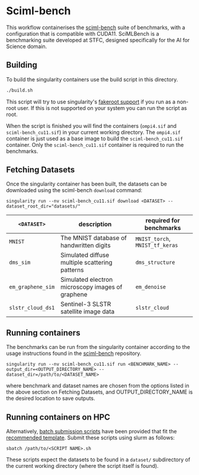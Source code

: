# Sciml-bench

This workflow containerises the [sciml-bench](https://github.com/stfc-sciml/sciml-bench) suite
of benchmarks, with a configuration that is compatible with CUDA11.
SciMLBench is a benchmarking suite developed at STFC,
designed specifically for the AI for Science domain.

## Building

To build the singularity containers use the build script in this directory.

```bash
./build.sh
```

This script will try to use singularity's [fakeroot
support](https://sylabs.io/guides/main/user-guide/fakeroot.html) if you run as a
non-root user. If this is not supported on your system you can run the script as
root.

When the script is finished you will find the containers (`ompi4.sif` and `sciml-bench_cu11.sif`)
in your current working directory. The `ompi4.sif` container is just used as a base image to build the `sciml-bench_cu11.sif` container.
Only the `sciml-bench_cu11.sif` container is required to run the benchmarks.

## Fetching Datasets

Once the singularity container has been built, the datasets can be downloaded using the sciml-bench `download` command:

```
singularity run --nv sciml-bench_cu11.sif download <DATASET> --dataset_root_dir="datasets/"
```

| `<DATASET>`       | description                                      | required for benchmarks         |
|-------------------|--------------------------------------------------|---------------------------------|
| `MNIST`           | The MNIST database of handwritten digits         | `MNIST_torch`, `MNIST_tf_keras` |
| `dms_sim`         | Simulated diffuse multiple scattering patterns   | `dms_structure`                 |
| `em_graphene_sim` | Simulated electron microscopy images of graphene | `em_denoise`                    |
| `slstr_cloud_ds1` | Sentinel-3 SLSTR satellite image data            | `slstr_cloud`                   |

## Running containers

The benchmarks can be run from the singularity container according to the
usage instructions found in the [sciml-bench](https://github.com/stfc-sciml/sciml-bench/blob/2c5035d4ea57ee7d2cde8ef805b756fc2d061f92/doc/usage.md)
repository.

```
singularity run --nv sciml-bench_cu11.sif run <BENCHMARK_NAME> --output_dir=<OUTPUT_DIRECTORY_NAME> --dataset_dir=/path/to/<DATASET_NAME>
```

where benchmark and dataset names are chosen from the options listed in the above section on Fetching Datasets, and OUTPUT_DIRECTORY_NAME is the desired location to save outputs.

## Running containers on HPC

Alternatively, [batch submission scripts](./batch_scripts/) have been provided that fit the [recommended template](https://github.com/alan-turing-institute/AI-workflows/blob/main/workflows/batch_template.sh).
Submit these scripts using slurm as follows:

```
sbatch /path/to/<SCRIPT NAME>.sh
```

These scripts expect the datasets to be found in a `dataset/` subdirectory of the current working directory
(where the script itself is found).
